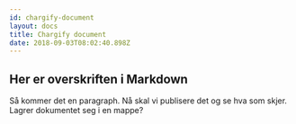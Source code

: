 ```yaml
---
id: chargify-document
layout: docs
title: Chargify document
date: 2018-09-03T08:02:40.898Z
---
```

## Her er overskriften i Markdown

Så kommer det en paragraph. Nå skal vi publisere det og se hva som skjer. Lagrer dokumentet seg i en mappe? 
